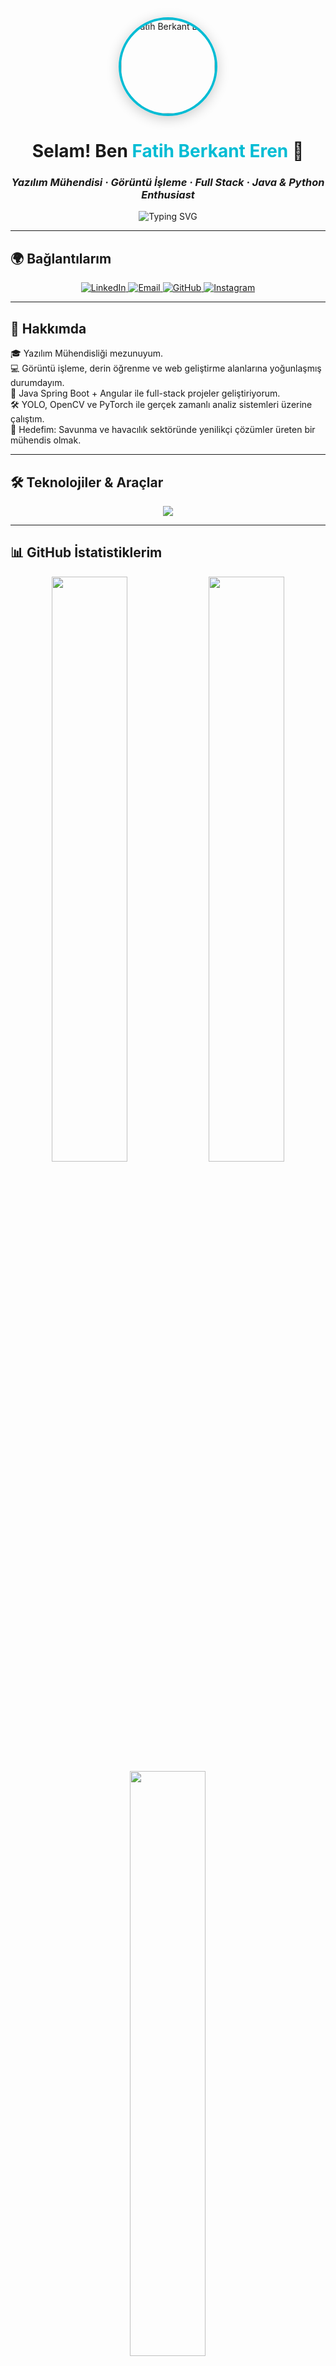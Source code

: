 <div align="center">

<img src="https://avatars.githubusercontent.com/u/74306381?v=4" width="150" height="150" alt="Fatih Berkant Eren" style="border-radius:50%; border: 4px solid #00bcd4; box-shadow: 0 4px 20px rgba(0, 0, 0, 0.2);">

<h1>Selam! Ben <span style="color:#00bcd4;">Fatih Berkant Eren</span> 👋</h1>

<h3><i>Yazılım Mühendisi · Görüntü İşleme · Full Stack · Java & Python Enthusiast</i></h3>

<img src="https://readme-typing-svg.demolab.com?font=Fira+Code&pause=1000&color=00BCD4&width=435&lines=G%C3%B6r%C3%BCnt%C3%BC+%C4%B0%C5%9Fleme+Uzman%C4%B1;Java+Spring+ve+Angular+ile+Full+Stack;Derin+%C3%96%C4%9Frenme+%7C+Yapay+Zeka+%7C+OpenCV;Her+G%C3%BCn+Bir+Ad%C4%B1m+%C3%96%C4%9Fe+Yak%C4%B1n!" alt="Typing SVG" />

</div>

---

## 🌍 Bağlantılarım

<p align="center">
  <a href="https://www.linkedin.com/in/fatihberkanteren/" target="_blank">
    <img src="https://skillicons.dev/icons?i=linkedin" alt="LinkedIn" />
  </a>
  <a href="mailto:fatihberkant38@gmail.com" target="_blank">
    <img src="https://skillicons.dev/icons?i=gmail" alt="Email" />
  </a>
  <a href="https://github.com/fatihberkanteren" target="_blank">
    <img src="https://skillicons.dev/icons?i=github" alt="GitHub" />
  </a>
  <a href="https://www.instagram.com/fatihberkant/" target="_blank">
    <img src="https://skillicons.dev/icons?i=instagram" alt="Instagram" />
  </a>
</p>

---

## 🧠 Hakkımda

🎓 Yazılım Mühendisliği mezunuyum.  
💻 Görüntü işleme, derin öğrenme ve web geliştirme alanlarına yoğunlaşmış durumdayım.  
🚀 Java Spring Boot + Angular ile full-stack projeler geliştiriyorum.  
🛠 YOLO, OpenCV ve PyTorch ile gerçek zamanlı analiz sistemleri üzerine çalıştım.  
🎯 Hedefim: Savunma ve havacılık sektöründe yenilikçi çözümler üreten bir mühendis olmak.

---

## 🛠️ Teknolojiler & Araçlar

<p align="center">
  <img src="https://skillicons.dev/icons?i=java,spring,angular,python,cpp,cs,js,html,css,git,docker,mysql,opencv,tensorflow,pytorch,flask,linux,postgres" />
</p>

---

## 📊 GitHub İstatistiklerim

<p align="center">
  <img src="https://github-readme-stats.vercel.app/api?username=fatihberkanteren&show_icons=true&theme=radical&hide_border=true&count_private=true" width="49%" />
  <img src="https://github-readme-streak-stats.herokuapp.com/?user=fatihberkanteren&theme=radical&hide_border=true" width="49%" />
  <img src="https://github-readme-stats.vercel.app/api/top-langs/?username=fatihberkanteren&layout=compact&theme=radical&hide_border=true" width="49%" />
</p>

---

## 📌 Devam Edenler

- 📚 Python & Yapay Zeka üzerine sürekli gelişim
- 🤝 Açık kaynak projelere katkı
- 🧩 Görüntü işleme projeleri
- 🔍 Daha fazla derin öğrenme uygulaması

---

## 🤝 İşbirliği & İletişim

📬 Bana her zaman ulaşabilirsin:  
<a href="mailto:fatihberkant38@gmail.com">fatihberkant38@gmail.com</a>  
📸 Instagram üzerinden: [@fatihberkant](https://www.instagram.com/fatihberkant/)  

---

<p align="center">
  <img src="https://capsule-render.vercel.app/api?type=waving&color=00bcd4&height=100&section=footer"/>
</p>

